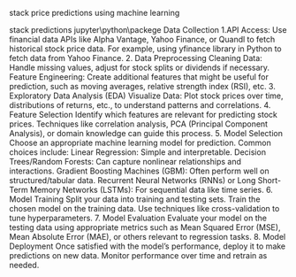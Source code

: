 stack price predictions using machine learning

stack predictions
            jupyter\python\packege 
            Data Collection
1.API Access: Use financial data APIs like Alpha Vantage, Yahoo Finance, or Quandl to fetch historical stock price data. For example, using yfinance library in Python to fetch data from Yahoo Finance.
2. Data Preprocessing
Cleaning Data: Handle missing values, adjust for stock splits or dividends if necessary.
Feature Engineering: Create additional features that might be useful for prediction, such as moving averages, relative strength index (RSI), etc.
3. Exploratory Data Analysis (EDA)
Visualize Data: Plot stock prices over time, distributions of returns, etc., to understand patterns and correlations.
4. Feature Selection
Identify which features are relevant for predicting stock prices. Techniques like correlation analysis, PCA (Principal Component Analysis), or domain knowledge can guide this process.
5. Model Selection
Choose an appropriate machine learning model for prediction. Common choices include:
Linear Regression: Simple and interpretable.
Decision Trees/Random Forests: Can capture nonlinear relationships and interactions.
Gradient Boosting Machines (GBM): Often perform well on structured/tabular data.
Recurrent Neural Networks (RNNs) or Long Short-Term Memory Networks (LSTMs): For sequential data like time series.
6. Model Training
Split your data into training and testing sets.
Train the chosen model on the training data. Use techniques like cross-validation to tune hyperparameters.
7. Model Evaluation
Evaluate your model on the testing data using appropriate metrics such as Mean Squared Error (MSE), Mean Absolute Error (MAE), or others relevant to regression tasks.
8. Model Deployment
Once satisfied with the model’s performance, deploy it to make predictions on new data.
Monitor performance over time and retrain as needed.
